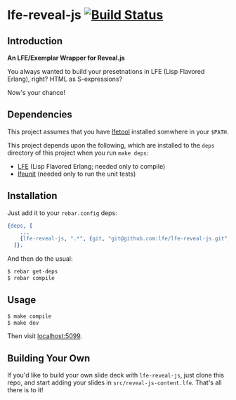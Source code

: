 # lfe-reveal-js [![Build Status](https://travis-ci.org/lfe/lfe-reveal-js.png?branch=master)](https://travis-ci.org/lfe/lfe-reveal-js)


## Introduction

**An LFE/Exemplar Wrapper for Reveal.js**

You always wanted to build your presetnations in LFE (Lisp Flavored Erlang),
right? HTML as S-expressions?

Now's your chance!


## Dependencies


This project assumes that you have [lfetool](https://github.com/lfe/lfetool)
installed somwhere in your ``$PATH``.

This project depends upon the following, which are installed to the ``deps``
directory of this project when you run ``make deps``:

* [LFE](https://github.com/rvirding/lfe) (Lisp Flavored Erlang; needed only
  to compile)
* [lfeunit](https://github.com/lfe/lfeunit) (needed only to run the unit
  tests)


## Installation

Just add it to your ``rebar.config`` deps:

```erlang
{deps, [
    ...
    {lfe-reveal-js, ".*", {git, "git@github.com:lfe/lfe-reveal-js.git", "master"}}
  ]}.
```

And then do the usual:

```bash
$ rebar get-deps
$ rebar compile
```

## Usage

```bash
$ make compile
$ make dev
```

Then visit [localhost:5099](http://localhost:5099).

## Building Your Own

If you'd like to build your own slide deck with ``lfe-reveal-js``, just clone
this repo, and start adding your slides in ``src/reveal-js-content.lfe``. That's all there is to it!
